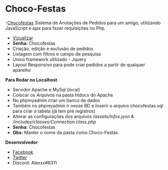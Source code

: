 # Choco-Festas
-[Chocofestas](https://github.com/AlexDjon/Choco-Festas/blob/master/assets/images/logo.png?raw=true)
Sistema de Anotações de Pedidos para um amigo, utilizando JavaScript e ajax para fazer requisições no Php.
- [Vizualizar](http://alexdjonata.tk/inicio)
- **Senha:** Chocofestas
- Criação, edição e exclusão de pedidos
- Listagem com filtros e campo de pesquisa
- Unico framework utilizado - Jquery
- Layout Responsivo para pode criar pedidos a partir de qualquer aparelho

**Para Rodar no Localhost**
- Servidor Apache e MySql (local)
- Colocar os Arquivos na pasta htdocs do Apache
- No phpmyadmin criar um banco de dados
- Também no phpmyadmin ir nesse BD e Inserir o arquivo chocofestas.sql para criar a tabela (já tem pré registros)
- Alterar as configurações dos arquivos */assets/infos.json* & */includes/classes/Connection.class.php*
- **Senha:** Chocofestas
- **Obs:** Manter o nome da pasta como Choco-Festas

**Desenvolvedor**
- [Facebook](https://www.facebook.com/alex.djonata.52)
- [Twitter](https://twitter.com/AlexDjonata)
- Discord: Alexxx#8311
